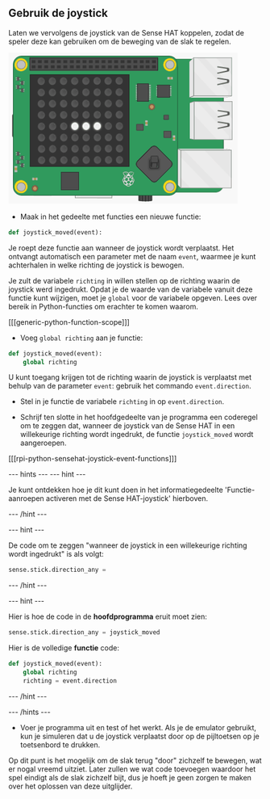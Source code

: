 ## Gebruik de joystick

Laten we vervolgens de joystick van de Sense HAT koppelen, zodat de speler deze kan gebruiken om de beweging van de slak te regelen.

![Naaktslak verplaatsen](images/moving-slug.gif)

+ Maak in het gedeelte met functies een nieuwe functie:

```python
def joystick_moved(event):
```

Je roept deze functie aan wanneer de joystick wordt verplaatst. Het ontvangt automatisch een parameter met de naam `event`, waarmee je kunt achterhalen in welke richting de joystick is bewogen.

Je zult de variabele `richting` in willen stellen op de richting waarin de joystick werd ingedrukt. Opdat je de waarde van de variabele vanuit deze functie kunt wijzigen, moet je `global` voor de variabele opgeven. Lees over bereik in Python-functies om erachter te komen waarom.

[[[generic-python-function-scope]]]

+ Voeg `global richting` aan je functie:

```python
def joystick_moved(event):
    global richting
```

U kunt toegang krijgen tot de richting waarin de joystick is verplaatst met behulp van de parameter `event`: gebruik het commando `event.direction`.

+ Stel in je functie de variabele `richting` in op `event.direction`.

+ Schrijf ten slotte in het hoofdgedeelte van je programma een coderegel om te zeggen dat, wanneer de joystick van de Sense HAT in een willekeurige richting wordt ingedrukt, de functie `joystick_moved` wordt aangeroepen.

[[[rpi-python-sensehat-joystick-event-functions]]]

--- hints --- --- hint ---

Je kunt ontdekken hoe je dit kunt doen in het informatiegedeelte 'Functie-aanroepen activeren met de Sense HAT-joystick' hierboven.

--- /hint ---

--- hint ---

De code om te zeggen "wanneer de joystick in een willekeurige richting wordt ingedrukt" is als volgt:

```python
sense.stick.direction_any =
```

--- /hint ---

--- hint ---

Hier is hoe de code in de **hoofdprogramma** eruit moet zien:

```python
sense.stick.direction_any = joystick_moved
```

Hier is de volledige **functie** code:
```python
def joystick_moved(event):
    global richting
    richting = event.direction
```

--- /hint ---

--- /hints ---

+ Voer je programma uit en test of het werkt. Als je de emulator gebruikt, kun je simuleren dat u de joystick verplaatst door op de pijltoetsen op je toetsenbord te drukken.

Op dit punt is het mogelijk om de slak terug "door" zichzelf te bewegen, wat er nogal vreemd uitziet. Later zullen we wat code toevoegen waardoor het spel eindigt als de slak zichzelf bijt, dus je hoeft je geen zorgen te maken over het oplossen van deze uitglijder.
